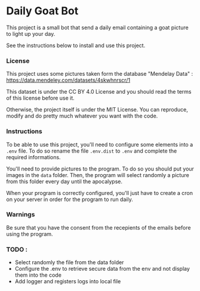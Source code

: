# Daily Goat Bot

This project is a small bot that send a daily email containing a goat picture to light up your day. 

See the instructions below to install and use this project.

### License

This project uses some pictures taken form the database "Mendelay Data" : https://data.mendeley.com/datasets/4skwhnrscr/1

This dataset is under the CC BY 4.0 License and you should read the terms of this license before use it.

Otherwise, the project itself is under the MIT License. You can reproduce, modify and do pretty much whatever you want with the code.

### Instructions

To be able to use this project, you'll need to configure some elements into a `.env` file. To do so rename the file `.env.dist` to `.env` and complete the required informations.

You'll need to provide pictures to the program. To do so you should put your images in the `data` folder. Then, the program will select randomly a picture from this folder every day until the apocalypse.

When your program is correctly configured, you'll just have to create a cron on your server in order for the program to run daily.

### Warnings

Be sure that you have the consent from the recepients of the emails before using the program.

### TODO :

- Select randomly the file from the data folder
- Configure the .env to retrieve secure data from the env and not display them into the code
- Add logger and registers logs into local file
